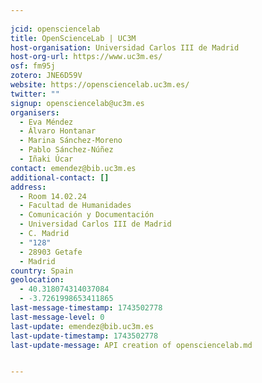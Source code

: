 ```yaml
---
    
jcid: opensciencelab
title: OpenScienceLab | UC3M
host-organisation: Universidad Carlos III de Madrid
host-org-url: https://www.uc3m.es/
osf: fm95j
zotero: JNE6D59V
website: https://opensciencelab.uc3m.es/
twitter: ""
signup: opensciencelab@uc3m.es
organisers:
  - Eva Méndez
  - Álvaro Hontanar
  - Marina Sánchez-Moreno
  - Pablo Sánchez-Núñez
  - Iñaki Úcar
contact: emendez@bib.uc3m.es
additional-contact: []
address:
  - Room 14.02.24
  - Facultad de Humanidades
  - Comunicación y Documentación
  - Universidad Carlos III de Madrid
  - C. Madrid
  - "128"
  - 28903 Getafe
  - Madrid
country: Spain
geolocation:
  - 40.318074314037084
  - -3.7261998653411865
last-message-timestamp: 1743502778
last-message-level: 0
last-update: emendez@bib.uc3m.es
last-update-timestamp: 1743502778
last-update-message: API creation of opensciencelab.md


---
```



